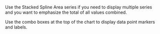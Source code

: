 Use the Stacked Spline Area series if you need to display multiple series and you want to emphasize the total of all values combined.

Use the combo boxes at the top of the chart to display data point markers and labels.
